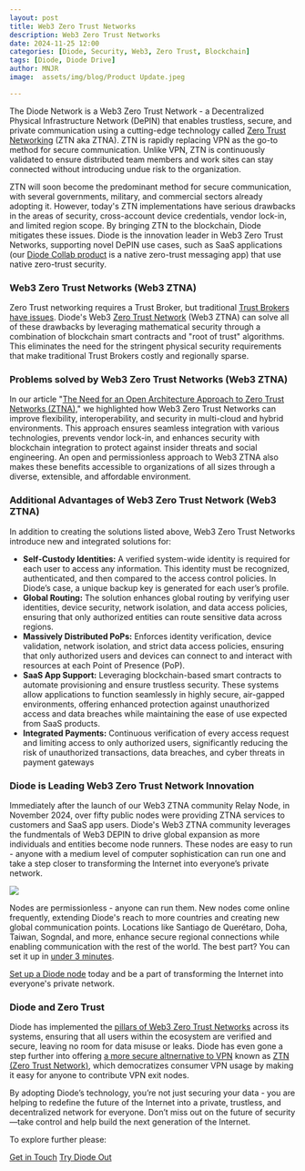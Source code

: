 ```yaml
---
layout: post
title: Web3 Zero Trust Networks
description: Web3 Zero Trust Networks
date: 2024-11-25 12:00
categories: [Diode, Security, Web3, Zero Trust, Blockchain]
tags: [Diode, Diode Drive]
author: MNJR
image: 	assets/img/blog/Product Update.jpeg

---
```

The Diode Network is a Web3 Zero Trust Network - a Decentralized Physical Infrastructure Network (DePIN) that enables trustless, secure, and private communication using a cutting-edge technology called [Zero Trust Networking](https://diode.io/blog/open-approach-to-ztna) (ZTN aka ZTNA). ZTN is rapidly replacing VPN as the go-to method for secure communication. Unlike VPN, ZTN is continuously validated to ensure distributed team members and work sites can stay connected without introducing undue risk to the organization. 

ZTN will soon become the predominant method for secure communication, with several governments, military, and commercial sectors already adopting it. However, today's ZTN implementations have serious drawbacks in the areas of security, cross-account device credentials, vendor lock-in, and limited region scope.  By bringing ZTN to the blockchain, Diode mitigates these issues.  Diode is the innovation leader in Web3 Zero Trust Networks, supporting novel DePIN use cases, such as SaaS applications (our [Diode Collab product](https://diode.io/products/collab) is a native zero-trust messaging app) that use native zero-trust security.  

### **Web3 Zero Trust Networks (Web3 ZTNA)**

Zero Trust networking requires a Trust Broker, but traditional [Trust Brokers have issues](https://diode.io/blog/trust-broker-security). Diode's Web3 [Zero Trust Network](https://diode.io/blog/open-approach-to-ztna) (Web3 ZTNA) can solve all of these drawbacks by leveraging mathematical security through a combination of blockchain smart contracts and "root of trust" algorithms.  This eliminates the need for the stringent physical security requirements that make traditional Trust Brokers costly and regionally sparse.

### **Problems solved by Web3 Zero Trust Networks (Web3 ZTNA)**

In our article "[The Need for an Open Architecture Approach to Zero Trust Networks (ZTNA),](https://diode.io/blog/open-approach-to-ztna)" we highlighted how Web3 Zero Trust Networks can improve flexibility, interoperability, and security in multi-cloud and hybrid environments. This approach ensures seamless integration with various technologies, prevents vendor lock-in, and enhances security with blockchain integration to protect against insider threats and social engineering. An open and permissionless approach to Web3 ZTNA also makes these benefits accessible to organizations of all sizes through a diverse, extensible, and affordable environment.

### **Additional Advantages of Web3 Zero Trust Network (Web3 ZTNA)**

In addition to creating the solutions listed above, Web3 Zero Trust Networks introduce new and integrated solutions for: 

*   **Self-Custody Identities:** A verified system-wide identity is required for each user to access any information. This identity must be recognized, authenticated, and then compared to the access control policies. In Diode’s case, a unique backup key is generated for each user’s profile. 
*   **Global Routing:** The solution enhances global routing by verifying user identities, device security, network isolation, and data access policies, ensuring that only authorized entities can route sensitive data across regions.
*   **Massively Distributed PoPs:** Enforces identity verification, device validation, network isolation, and strict data access policies, ensuring that only authorized users and devices can connect to and interact with resources at each Point of Presence (PoP).
*   **SaaS App Support:** Leveraging blockchain-based smart contracts to automate provisioning and ensure trustless security. These systems allow applications to function seamlessly in highly secure, air-gapped environments, offering enhanced protection against unauthorized access and data breaches while maintaining the ease of use expected from SaaS products.
*   **Integrated Payments:** Continuous verification of every access request and limiting access to only authorized users, significantly reducing the risk of unauthorized transactions, data breaches, and cyber threats in payment gateways

### **Diode is Leading Web3 Zero Trust Network Innovation**

Immediately after the launch of our Web3 ZTNA community Relay Node, in November 2024, over fifty public nodes were providing ZTNA services to customers and SaaS app users.  Diode's Web3 ZTNA community leverages the fundmentals of Web3 DEPIN to drive global expansion as more individuals and entities become node runners. These nodes are easy to run - anyone with a medium level of computer sophistication can run one and take a step closer to transforming the Internet into everyone’s private network. 

![](https://lh7-rt.googleusercontent.com/docsz/AD_4nXclpVJU1KxeM8ZYFjVHcsGKB65zzqLrq0oYuZRaQ_kZGRJB18_OesvCc0sHTykwtD1FsPC6S6ggiueijIJSH6k99zExLzZ-0m7BDc0sa_Q9zQMFKS50SoAjVnVbOS8neROmKeRzQA?key=CI2YT0C6jsOjJAarGeDOFlcY)

Nodes are permissionless - anyone can run them.  New nodes come online frequently, extending Diode's reach to more countries and creating new global communication points. Locations like Santiago de Querétaro, Doha, Taiwan, Sogndal, and more, enhance secure regional connections while enabling communication with the rest of the world. The best part? You can set it up in [under 3 minutes](https://www.youtube.com/watch?v=Klh6KK_wNAM&t=8s). 

[Set up a Diode node](https://network.docs.diode.io/docs/) today and be a part of transforming the Internet into everyone's private network. 


### **Diode and Zero Trust**

Diode has implemented the [pillars of Web3 Zero Trust Networks](https://diode.io/blog/pillars-of-zero-trust) across its systems, ensuring that all users within the ecosystem are verified and secure, leaving no room for data misuse or leaks. Diode has even gone a step further into offering [a more secure altnernative to VPN](https://diode.io/blog/does-vpn-protect-my-information) known as [ZTN (Zero Trust Network)](https://app.docs.diode.io/docs/features/regional-tunnels/), which democratizes consumer VPN usage by making it easy for anyone to contribute VPN exit nodes. 

By adopting Diode’s technology, you’re not just securing your data - you are helping to redefine the future of the Internet into a private, trustless, and decentralized network for everyone. Don’t miss out on the future of security—take control and help build the next generation of the Internet.

To explore further please:
<div class="story__buttons">
  <a href="{{"https://contactdiode.paperform.co"}}" class="btn" target="">Get in Touch</a>
  <a href="#download-app" class="btn popup-open" target="">Try Diode Out</a>
</div>

